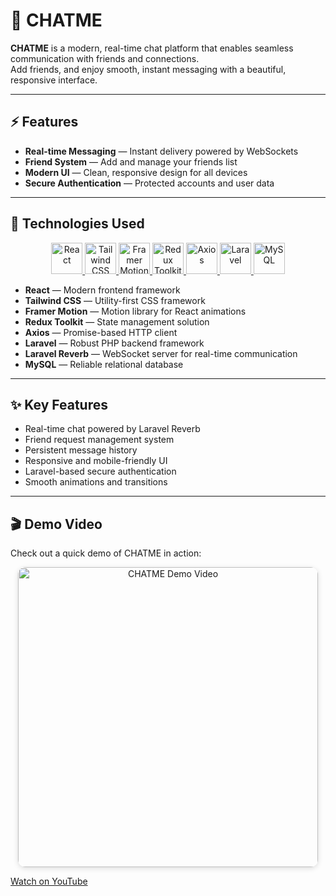 # 💬 CHATME

**CHATME** is a modern, real-time chat platform that enables seamless communication with friends and connections.  
Add friends, and enjoy smooth, instant messaging with a beautiful, responsive interface.

---

## ⚡ Features

- **Real-time Messaging** — Instant delivery powered by WebSockets
- **Friend System** — Add and manage your friends list
- **Modern UI** — Clean, responsive design for all devices
- **Secure Authentication** — Protected accounts and user data

---

## 🚀 Technologies Used

<div align="center">

<a href="https://react.dev/" target="_blank">
  <img src="https://cdn.jsdelivr.net/gh/devicons/devicon@latest/icons/react/react-original.svg" alt="React" width="50"/>
</a>
<a href="https://tailwindcss.com/" target="_blank">
  <img src="https://cdn.jsdelivr.net/gh/devicons/devicon@latest/icons/tailwindcss/tailwindcss-original.svg" alt="Tailwind CSS" width="50"/>
</a>
<a href="https://www.framer.com/motion/" target="_blank">
  <img src="https://cdn.worldvectorlogo.com/logos/framer-motion.svg" alt="Framer Motion" width="50"/>
</a>
<a href="https://redux-toolkit.js.org/" target="_blank">
  <img src="https://cdn.jsdelivr.net/gh/devicons/devicon@latest/icons/redux/redux-original.svg" alt="Redux Toolkit" width="50"/>
</a>
<a href="https://axios-http.com/" target="_blank">
  <img src="https://axios-http.com/assets/logo.svg" alt="Axios" width="50"/>
</a>
<a href="https://laravel.com/" target="_blank">
  <img src="https://cdn.jsdelivr.net/gh/devicons/devicon@latest/icons/laravel/laravel-original.svg" alt="Laravel" width="50"/>
</a>
<a href="https://www.mysql.com/" target="_blank">
  <img src="https://cdn.jsdelivr.net/gh/devicons/devicon@latest/icons/mysql/mysql-original.svg" alt="MySQL" width="50"/>
</a>

</div>

- **React** — Modern frontend framework
- **Tailwind CSS** — Utility-first CSS framework
- **Framer Motion** — Motion library for React animations
- **Redux Toolkit** — State management solution
- **Axios** — Promise-based HTTP client
- **Laravel** — Robust PHP backend framework
- **Laravel Reverb** — WebSocket server for real-time communication
- **MySQL** — Reliable relational database

---

## ✨ Key Features

- Real-time chat powered by Laravel Reverb
- Friend request management system
- Persistent message history
- Responsive and mobile-friendly UI
- Laravel-based secure authentication
- Smooth animations and transitions

---

## 🎬 Demo Video

Check out a quick demo of CHATME in action:

<p align="center">
  <a href="https://youtu.be/B-XFcBjnkTNxA" target="_blank">
    <img src="https://img.youtube.com/vi/B-XFcBjnkTNxA/hqdefault.jpg" alt="CHATME Demo Video" width="480" style="border-radius: 12px; box-shadow: 0 2px 8px #0002;"/>
  </a>
</p>

[Watch on YouTube](https://www.youtube.com/watch?v=B-XFcBjnkTNxA)
